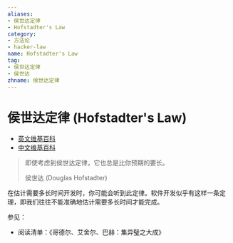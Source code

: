 ```yaml
---
aliases:
- 侯世达定律
- Hofstadter's Law
category:
- 方法论
- hacker-law
name: Hofstadter's Law
tag:
- 侯世达定律
- 侯世达
zhname: 侯世达定律
---
```


# 侯世达定律 (Hofstadter's Law)

- [英文维基百科](https://en.wikipedia.org/wiki/Hofstadter%27s_law)
- [中文维基百科](https://zh.wikipedia.org/wiki/%E4%BE%AF%E4%B8%96%E8%BE%BE%E5%AE%9A%E5%BE%8B)

> 即使考虑到侯世达定律，它也总是比你预期的要长。
>
> 侯世达 (Douglas Hofstadter)

在估计需要多长时间开发时，你可能会听到此定律。软件开发似乎有这样一条定理，即我们往往不能准确地估计需要多长时间才能完成。


参见：

- 阅读清单：《哥德尔、艾舍尔、巴赫：集异璧之大成》

